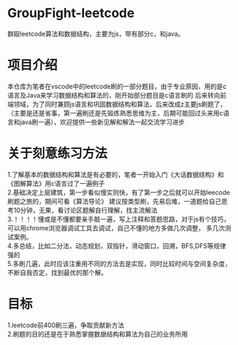 # GroupFight-leetcode
群殴leetcode算法和数据结构，主要为js，带有部分c，和java。


# 项目介绍
  本仓库为笔者在vscode中的leetcode刷的一部分题目，由于专业原因，用的是c语言及Java来学习数据结构和算法的，刚开始部分题目是c语言刷的
后来转向前端领域，为了同时兼顾js语言和巩固数据结构和算法，后来改成z主要js刷题了，（主要是还是省事，第一遍刷还是先锻炼熟悉思维为主，后期可能回过头来用c语言和java刷一遍），欢迎提供一些新见解和解法一起交流学习进步

# 关于刻意练习方法
  1.了解基本的数据结构和算法是有必要的，笔者一开始入门《大话数据结构》和《图解算法》用c语言过了一遍例子  
  2.基础决定上层建筑，第一步看似慢实则快，有了第一步之后就可以开始leecode刷题之旅的，期间可看《算法导论》
    建议按类型刷，先易后难，一道题给自己思考10分钟，无果，看讨论区题解自行理解，找主流解法  
  3.！！！！懂或是不懂都要亲手敲一遍，写上注释和答题思路，对于js有个技巧，可以用chrome浏览器调试工具去调试，自己不懂的地方多做几次调整，
    多几次测试案例。  
  4.多总结，比如二分法，动态规划，双指针，滑动窗口，回溯，BFS,DFS等规律强的  
  5.多刷几遍，此时应该注重用不同的方法去是实现，同时比较时间与空间复杂度，不断自我否定，找到最优的那个解。

# 目标

  1.leetcode前400刷三遍，争取贡献新方法  
  2.刷题的目的还是在于熟悉掌握数据结构和算法为自己的业务所用  
  

